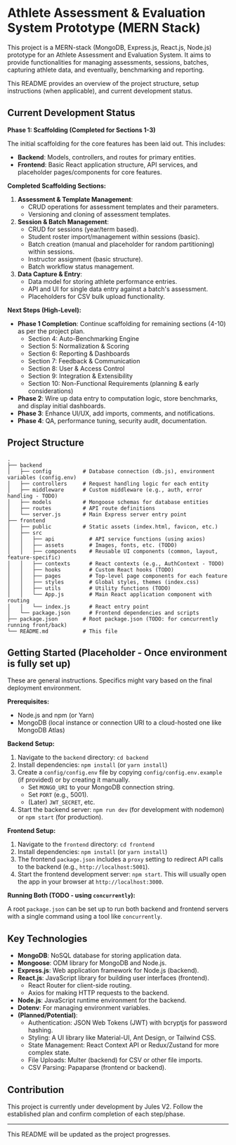 # Athlete Assessment & Evaluation System Prototype (MERN Stack)

This project is a MERN-stack (MongoDB, Express.js, React.js, Node.js) prototype for an Athlete Assessment and Evaluation System. It aims to provide functionalities for managing assessments, sessions, batches, capturing athlete data, and eventually, benchmarking and reporting.

This README provides an overview of the project structure, setup instructions (when applicable), and current development status.

## Current Development Status

**Phase 1: Scaffolding (Completed for Sections 1-3)**

The initial scaffolding for the core features has been laid out. This includes:

*   **Backend**: Models, controllers, and routes for primary entities.
*   **Frontend**: Basic React application structure, API services, and placeholder pages/components for core features.

**Completed Scaffolding Sections:**

1.  **Assessment & Template Management**:
    *   CRUD operations for assessment templates and their parameters.
    *   Versioning and cloning of assessment templates.
2.  **Session & Batch Management**:
    *   CRUD for sessions (year/term based).
    *   Student roster import/management within sessions (basic).
    *   Batch creation (manual and placeholder for random partitioning) within sessions.
    *   Instructor assignment (basic structure).
    *   Batch workflow status management.
3.  **Data Capture & Entry**:
    *   Data model for storing athlete performance entries.
    *   API and UI for single data entry against a batch's assessment.
    *   Placeholders for CSV bulk upload functionality.

**Next Steps (High-Level):**

*   **Phase 1 Completion**: Continue scaffolding for remaining sections (4-10) as per the project plan.
    *   Section 4: Auto-Benchmarking Engine
    *   Section 5: Normalization & Scoring
    *   Section 6: Reporting & Dashboards
    *   Section 7: Feedback & Communication
    *   Section 8: User & Access Control
    *   Section 9: Integration & Extensibility
    *   Section 10: Non-Functional Requirements (planning & early considerations)
*   **Phase 2**: Wire up data entry to computation logic, store benchmarks, and display initial dashboards.
*   **Phase 3**: Enhance UI/UX, add imports, comments, and notifications.
*   **Phase 4**: QA, performance tuning, security audit, documentation.

## Project Structure

```
.
├── backend
│   ├── config          # Database connection (db.js), environment variables (config.env)
│   ├── controllers     # Request handling logic for each entity
│   ├── middleware      # Custom middleware (e.g., auth, error handling - TODO)
│   ├── models          # Mongoose schemas for database entities
│   ├── routes          # API route definitions
│   └── server.js       # Main Express server entry point
├── frontend
│   ├── public          # Static assets (index.html, favicon, etc.)
│   ├── src
│   │   ├── api           # API service functions (using axios)
│   │   ├── assets        # Images, fonts, etc. (TODO)
│   │   ├── components    # Reusable UI components (common, layout, feature-specific)
│   │   ├── contexts      # React contexts (e.g., AuthContext - TODO)
│   │   ├── hooks         # Custom React hooks (TODO)
│   │   ├── pages         # Top-level page components for each feature
│   │   ├── styles        # Global styles, themes (index.css)
│   │   ├── utils         # Utility functions (TODO)
│   │   └── App.js        # Main React application component with routing
│   │   └── index.js      # React entry point
│   └── package.json      # Frontend dependencies and scripts
├── package.json        # Root package.json (TODO: for concurrently running front/back)
└── README.md           # This file
```

## Getting Started (Placeholder - Once environment is fully set up)

These are general instructions. Specifics might vary based on the final deployment environment.

**Prerequisites:**

*   Node.js and npm (or Yarn)
*   MongoDB (local instance or connection URI to a cloud-hosted one like MongoDB Atlas)

**Backend Setup:**

1.  Navigate to the `backend` directory: `cd backend`
2.  Install dependencies: `npm install` (or `yarn install`)
3.  Create a `config/config.env` file by copying `config/config.env.example` (if provided) or by creating it manually.
    *   Set `MONGO_URI` to your MongoDB connection string.
    *   Set `PORT` (e.g., 5001).
    *   (Later) `JWT_SECRET`, etc.
4.  Start the backend server: `npm run dev` (for development with nodemon) or `npm start` (for production).

**Frontend Setup:**

1.  Navigate to the `frontend` directory: `cd frontend`
2.  Install dependencies: `npm install` (or `yarn install`)
3.  The frontend `package.json` includes a `proxy` setting to redirect API calls to the backend (e.g., `http://localhost:5001`).
4.  Start the frontend development server: `npm start`. This will usually open the app in your browser at `http://localhost:3000`.

**Running Both (TODO - using `concurrently`):**

A root `package.json` can be set up to run both backend and frontend servers with a single command using a tool like `concurrently`.

## Key Technologies

*   **MongoDB**: NoSQL database for storing application data.
*   **Mongoose**: ODM library for MongoDB and Node.js.
*   **Express.js**: Web application framework for Node.js (backend).
*   **React.js**: JavaScript library for building user interfaces (frontend).
    *   React Router for client-side routing.
    *   Axios for making HTTP requests to the backend.
*   **Node.js**: JavaScript runtime environment for the backend.
*   **Dotenv**: For managing environment variables.
*   **(Planned/Potential)**:
    *   Authentication: JSON Web Tokens (JWT) with bcryptjs for password hashing.
    *   Styling: A UI library like Material-UI, Ant Design, or Tailwind CSS.
    *   State Management: React Context API or Redux/Zustand for more complex state.
    *   File Uploads: Multer (backend) for CSV or other file imports.
    *   CSV Parsing: Papaparse (frontend or backend).

## Contribution

This project is currently under development by Jules V2. Follow the established plan and confirm completion of each step/phase.

---

This README will be updated as the project progresses.
```
